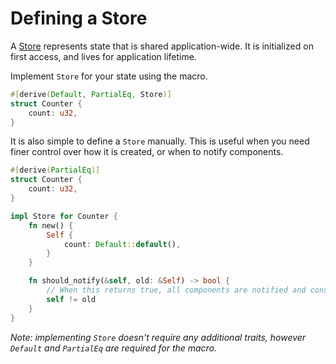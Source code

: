 # Defining a Store

A [Store](https://docs.rs/yewdux/0.8.1/yewdux/store/trait.Store.html) represents state that is
shared application-wide. It is initialized on first access, and lives for application lifetime.

Implement `Store` for your state using the macro.

```rust
#[derive(Default, PartialEq, Store)]
struct Counter {
    count: u32,
}
```

It is also simple to define a `Store` manually. This is useful when you need finer control over how
it is created, or when to notify components.

```rust
#[derive(PartialEq)]
struct Counter {
    count: u32,
}

impl Store for Counter {
    fn new() {
        Self {
            count: Default::default(),
        }
    }

    fn should_notify(&self, old: &Self) -> bool {
        // When this returns true, all components are notified and consequently re-render.
        self != old
    }
}
```

*Note: implementing `Store` doesn't require any additional traits, however `Default` and
`PartialEq` are required for the macro.*

